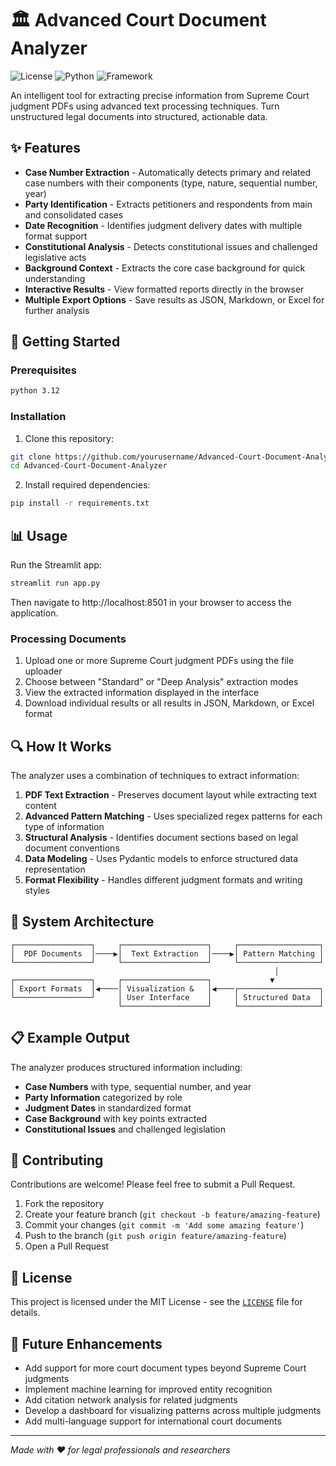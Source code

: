 # 🏛️ Advanced Court Document Analyzer

![License](https://img.shields.io/badge/license-MIT-blue.svg)
![Python](https://img.shields.io/badge/python-3.12-brightgreen.svg)
![Framework](https://img.shields.io/badge/framework-Streamlit-FF4B4B.svg)

An intelligent tool for extracting precise information from Supreme Court judgment PDFs using advanced text processing techniques. Turn unstructured legal documents into structured, actionable data.

## ✨ Features

- **Case Number Extraction** - Automatically detects primary and related case numbers with their components (type, nature, sequential number, year)
- **Party Identification** - Extracts petitioners and respondents from main and consolidated cases
- **Date Recognition** - Identifies judgment delivery dates with multiple format support
- **Constitutional Analysis** - Detects constitutional issues and challenged legislative acts
- **Background Context** - Extracts the core case background for quick understanding
- **Interactive Results** - View formatted reports directly in the browser
- **Multiple Export Options** - Save results as JSON, Markdown, or Excel for further analysis

## 🚀 Getting Started

### Prerequisites

```bash
python 3.12
```

### Installation

1. Clone this repository:
```bash
git clone https://github.com/yourusername/Advanced-Court-Document-Analyzer.git
cd Advanced-Court-Document-Analyzer
```

2. Install required dependencies:
```bash
pip install -r requirements.txt
```

## 📊 Usage

Run the Streamlit app:

```bash
streamlit run app.py
```

Then navigate to http://localhost:8501 in your browser to access the application.

### Processing Documents

1. Upload one or more Supreme Court judgment PDFs using the file uploader
2. Choose between "Standard" or "Deep Analysis" extraction modes
3. View the extracted information displayed in the interface
4. Download individual results or all results in JSON, Markdown, or Excel format

## 🔍 How It Works

The analyzer uses a combination of techniques to extract information:

1. **PDF Text Extraction** - Preserves document layout while extracting text content
2. **Advanced Pattern Matching** - Uses specialized regex patterns for each type of information
3. **Structural Analysis** - Identifies document sections based on legal document conventions
4. **Data Modeling** - Uses Pydantic models to enforce structured data representation
5. **Format Flexibility** - Handles different judgment formats and writing styles

## 🧩 System Architecture

```
┌─────────────────┐     ┌───────────────────┐     ┌──────────────────┐
│  PDF Documents  │────▶│  Text Extraction  │────▶│ Pattern Matching │
└─────────────────┘     └───────────────────┘     └──────────────────┘
                                                           │
┌─────────────────┐     ┌───────────────────┐             ▼
│ Export Formats  │◀────│ Visualization &   │◀────┌──────────────────┐
└─────────────────┘     │ User Interface    │     │ Structured Data  │
                        └───────────────────┘     └──────────────────┘
```

## 📋 Example Output

The analyzer produces structured information including:

- **Case Numbers** with type, sequential number, and year
- **Party Information** categorized by role
- **Judgment Dates** in standardized format
- **Case Background** with key points extracted
- **Constitutional Issues** and challenged legislation

## 🤝 Contributing

Contributions are welcome! Please feel free to submit a Pull Request.

1. Fork the repository
2. Create your feature branch (`git checkout -b feature/amazing-feature`)
3. Commit your changes (`git commit -m 'Add some amazing feature'`)
4. Push to the branch (`git push origin feature/amazing-feature`)
5. Open a Pull Request

## 📜 License

This project is licensed under the MIT License - see the [`LICENSE`](LICENSE ) file for details.

## 🔮 Future Enhancements

- Add support for more court document types beyond Supreme Court judgments
- Implement machine learning for improved entity recognition
- Add citation network analysis for related judgments
- Develop a dashboard for visualizing patterns across multiple judgments
- Add multi-language support for international court documents

---

*Made with ❤️ for legal professionals and researchers*
